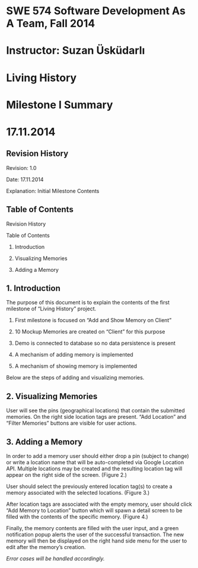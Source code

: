 # SWE 574 Software Development As A Team, Fall 2014 #
# Instructor: Suzan Üsküdarlı #











# Living History #
# Milestone I Summary #

# 17.11.2014 #


## Revision History ##

Revision:    1.0

Date:        17.11.2014

Explanation: Initial Milestone Contents



## Table of Contents ##


Revision History

Table of Contents

1. Introduction

2. Visualizing Memories

3. Adding a Memory



## 1. Introduction ##

The purpose of this document is to explain the contents of the first milestone of “Living History” project.

1.	First milestone is focused on “Add and Show Memory on Client”

2.	10 Mockup Memories are created on “Client” for this purpose

3.	Demo is connected to database so no data persistence is present

4.	A mechanism of adding memory is implemented

5.	A mechanism of showing memory is implemented

Below are the steps of adding and visualizing memories.


## 2. Visualizing Memories ##

User will see the pins (geographical locations) that contain the submitted memories. On the right side location tags are present. “Add Location” and “Filter Memories” buttons are visible for user actions.


## 3. Adding a Memory ##

In order to add a memory user should either drop a pin (subject to change) or write a location name that will be auto-completed via Google Location API. Multiple locations may be created and the resulting location tag will appear on the right side of the screen. (Figure 2.)

User should select the previously entered location tag(s) to create a memory associated with the selected locations. (Figure 3.)


After location tags are associated with the empty memory, user should click  “Add Memory to Location” button which will spawn a detail screen to be filled with the contents of the specific memory. (Figure 4.)


Finally, the memory contents are filled with the user input, and a green notification popup alerts the user of the successful transaction.
The new memory will then be displayed on the right hand side menu for the user to edit after the memory’s creation.

_Error cases will be handled accordingly._

